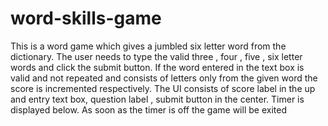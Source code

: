 # word-skills-game
This is a word game which gives a jumbled six letter word from the dictionary. The user needs to type the valid three , four , five , six letter words and click the submit button. If the word entered in the text box is valid and not repeated and consists of letters only from the given word the score is incremented respectively. The UI consists of score label in the up and entry text box, question label , submit button in the center. Timer is displayed below. As soon as the timer is off the game will be exited 

